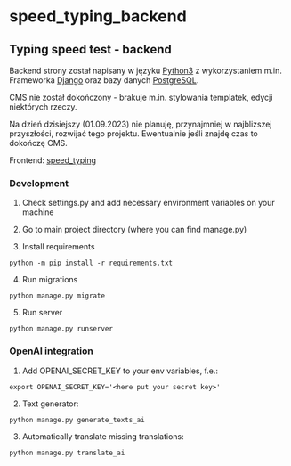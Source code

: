 # speed_typing_backend

## Typing speed test - backend

Backend strony został napisany w języku [Python3](https://www.python.org/) z wykorzystaniem m.in. Frameworka [Django](https://www.djangoproject.com/) oraz bazy danych [PostgreSQL](https://www.postgresql.org/).

CMS nie został dokończony - brakuje m.in. stylowania templatek, edycji niektórych rzeczy.

Na dzień dzisiejszy (01.09.2023) nie planuję, przynajmniej w najbliższej przyszłości, rozwijać tego projektu. Ewentualnie jeśli znajdę czas to dokończę CMS.

Frontend: [speed_typing](https://github.com/wojciechguze2/speed_typing)

### Development
1. Check settings.py and add necessary environment variables on your machine

2. Go to main project directory (where you can find manage.py)

3. Install requirements
```
python -m pip install -r requirements.txt
```

4. Run migrations
```
python manage.py migrate
```

5. Run server
```
python manage.py runserver
```

### OpenAI integration
1. Add OPENAI_SECRET_KEY to your env variables, f.e.:
```
export OPENAI_SECRET_KEY='<here put your secret key>'
```
2. Text generator:
```
python manage.py generate_texts_ai
```
3. Automatically translate missing translations:
```
python manage.py translate_ai
```
